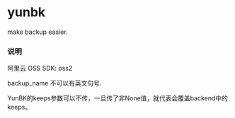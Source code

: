 yunbk
=====

make backup easier.


### 说明

阿里云 OSS SDK: oss2

backup_name 不可以有英文句号.

YunBK的keeps参数可以不传，一旦传了非None值，就代表会覆盖backend中的keeps。